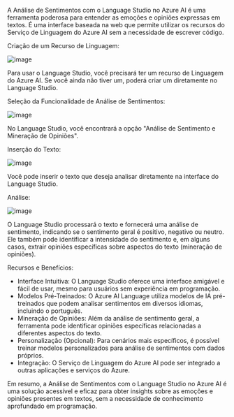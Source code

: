A Análise de Sentimentos com o Language Studio no Azure AI é uma ferramenta poderosa para entender as emoções e opiniões expressas em textos. É uma interface baseada na web que permite utilizar os recursos do Serviço de Linguagem do Azure AI sem a necessidade de escrever código.

Criação de um Recurso de Linguagem:

![image](https://github.com/user-attachments/assets/850e6f9b-18fb-4c9f-af58-772c637fad9f)

Para usar o Language Studio, você precisará ter um recurso de Linguagem do Azure AI. Se você ainda não tiver um, poderá criar um diretamente no Language Studio.

Seleção da Funcionalidade de Análise de Sentimentos:

![image](https://github.com/user-attachments/assets/e0fc92fc-fdb4-48f0-b1e1-9c717451b85a)

No Language Studio, você encontrará a opção "Análise de Sentimento e Mineração de Opiniões".

Inserção do Texto: 

![image](https://github.com/user-attachments/assets/005bb0ef-1844-401d-be78-1a40c214737d)

Você pode inserir o texto que deseja analisar diretamente na interface do Language Studio.

Análise:

![image](https://github.com/user-attachments/assets/1df389f8-866d-4363-b5df-ea93d66bcca3)

O Language Studio processará o texto e fornecerá uma análise de sentimento, indicando se o sentimento geral é positivo, negativo ou neutro. Ele também pode identificar a intensidade do sentimento e, em alguns casos, extrair opiniões específicas sobre aspectos do texto (mineração de opiniões).

Recursos e Benefícios:

- Interface Intuitiva: O Language Studio oferece uma interface amigável e fácil de usar, mesmo para usuários sem experiência em programação.
- Modelos Pré-Treinados: O Azure AI Language utiliza modelos de IA pré-treinados que podem analisar sentimentos em diversos idiomas, incluindo o português.
- Mineração de Opiniões: Além da análise de sentimento geral, a ferramenta pode identificar opiniões específicas relacionadas a diferentes aspectos do texto.
- Personalização (Opcional): Para cenários mais específicos, é possível treinar modelos personalizados para análise de sentimentos com dados próprios.
- Integração: O Serviço de Linguagem do Azure AI pode ser integrado a outras aplicações e serviços do Azure.

Em resumo, a Análise de Sentimentos com o Language Studio no Azure AI é uma solução acessível e eficaz para obter insights sobre as emoções e opiniões presentes em textos, sem a necessidade de conhecimento aprofundado em programação.


